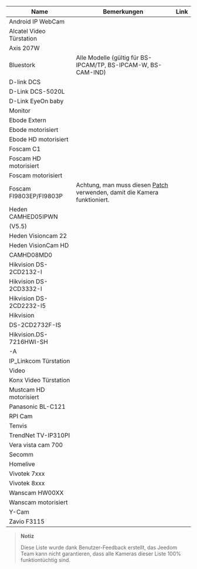 | Name                     | Bemerkungen                | Link                     |
|-------------------------|-------------------------|--------------------------|
| Android IP WebCam       |                         |                          |
| Alcatel Video Türstation   |                         |                          |
| Axis 207W               |                         |                          |
| Bluestork               | Alle Modelle (gültig für BS-IPCAM/TP, BS-IPCAM-W, BS-CAM-IND) |                          |
| D-link DCS              |                         |                          |
| D-Link DCS-5020L        |                         |                          |
| D-Link EyeOn baby       |                         |                          |
| Monitor                 |                         |                          |
| Ebode Extern        |                         |                          |
| Ebode motorisiert          |                         |                          |
| Ebode HD motorisiert      |                         |                          |
| Foscam C1               |                         |                          |
| Foscam HD motorisiert     |                         |                          |
| Foscam motorisiert        |                         |                          |
| Foscam FI9803EP/FI9803P | Achtung, man muss diesen [Patch](:https://drive.google.com/file/d/0B9gdDNCtvjAITEs0UjduRV9zSG8/view?usp=sharing) verwenden, damit die Kamera funktioniert.
| Heden CAMHED05IPWN      |                         |                          |
| (V5.5)                  |                         |                          |
| Heden Visioncam 22      |                         |                          |
| Heden VisionCam HD      |                         |                          |
| CAMHD08MD0              |                         |                          |
| Hikvision DS-2CD2132-I  |                         |                          |
| Hikvision DS-2CD3332-I  |                         |                          |
| Hikvision DS-2CD2232-I5 |                         |                          |
| Hikvision               |                         |                          |
| DS-2CD2732F-IS          |                         |                          |
| Hikvision.DS-7216HWI-SH |                         |                          |
| -A                      |                         |                          |
| IP_Linkcom Türstation     |                         |                          |
| Video                   |                         |                          |
| Konx Video Türstation      |                         |                          |
| Mustcam HD motorisiert    |                         |                          |
| Panasonic BL-C121       |                         |                          |
| RPI Cam                 |                         |                          |
| Tenvis                  |                         |                          |
| TrendNet TV-IP310PI     |                         |                          |
| Vera vista cam 700      |                         |                          |
| Secomm                  |                         |                          |
| Homelive                |                         |                          |
| Vivotek 7xxx            |                         |                          |
| Vivotek 8xxx            |                         |                          |
| Wanscam HW00XX          |                         |                          |
| Wanscam motorisiert       |                         |                          |
| Y-Cam                   |                         |                          |
| Zavio F3115             |                         |                          |

> **Notiz**
>
> Diese Liste wurde dank Benutzer-Feedback erstellt, das Jeedom
> Team kann nicht garantieren, dass alle Kameras dieser Liste 100%
> funktiontüchtig sind.
